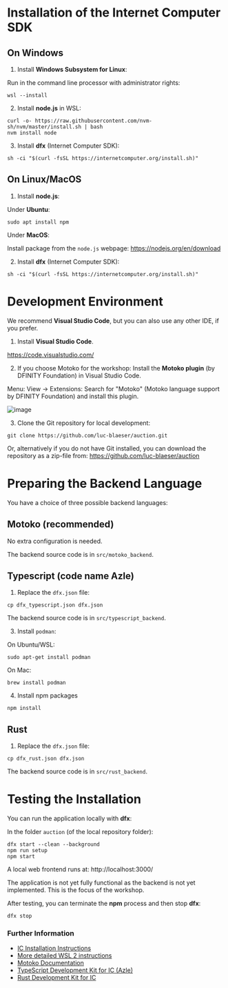 # Installation of the Internet Computer SDK

## On Windows
1. Install **Windows Subsystem for Linux**:

Run in the command line processor with administrator rights:
```
wsl --install
```

2. Install **node.js** in WSL: 

```
curl -o- https://raw.githubusercontent.com/nvm-sh/nvm/master/install.sh | bash
nvm install node
```

3. Install **dfx** (Internet Computer SDK): 

```
sh -ci "$(curl -fsSL https://internetcomputer.org/install.sh)"
```

## On Linux/MacOS
1. Install **node.js**:

Under **Ubuntu**: 
```
sudo apt install npm
```

Under **MacOS**: 

Install package from the `node.js` webpage: https://nodejs.org/en/download

2. Install **dfx** (Internet Computer SDK): 

```
sh -ci "$(curl -fsSL https://internetcomputer.org/install.sh)"
```

# Development Environment

We recommend **Visual Studio Code**, but you can also use any other IDE, if you prefer.

1. Install **Visual Studio Code**.

https://code.visualstudio.com/

2. If you choose Motoko for the workshop: Install the **Motoko plugin** (by DFINITY Foundation) in Visual Studio Code.

Menu: View -> Extensions:
Search for "Motoko" (Motoko language support by DFINITY Foundation) and install this plugin.

![image](https://github.com/luc-blaeser/auction/assets/112870813/742d8cf8-f45b-4104-a6d7-455fa9d4a8a4)

3. Clone the Git repository for local development:

```
git clone https://github.com/luc-blaeser/auction.git
```

Or, alternatively if you do not have Git installed, you can download the repository as a zip-file from: https://github.com/luc-blaeser/auction

# Preparing the Backend Language

You have a choice of three possible backend languages:

## Motoko (recommended)

No extra configuration is needed.

The backend source code is in `src/motoko_backend`.

## Typescript (code name Azle)

1. Replace the `dfx.json` file:

```
cp dfx_typescript.json dfx.json
```

The backend source code is in `src/typescript_backend`.

3. Install `podman`:

On Ubuntu/WSL:

```
sudo apt-get install podman
```

On Mac:

```
brew install podman
```

4. Install npm packages

```
npm install
```

## Rust

1. Replace the `dfx.json` file:

```
cp dfx_rust.json dfx.json
```

The backend source code is in `src/rust_backend`.

# Testing the Installation

You can run the application locally with **dfx**:

In the folder `auction` (of the local repository folder):
```
dfx start --clean --background
npm run setup
npm start
```

A local web frontend runs at: http://localhost:3000/

The application is not yet fully functional as the backend is not yet implemented. This is the focus of the workshop.

After testing, you can terminate the **npm** process and then stop **dfx**:
```
dfx stop
```

### Further Information

* [IC Installation Instructions](https://internetcomputer.org/docs/current/developer-docs/setup/install)
* [More detailed WSL 2 instructions](https://learn.microsoft.com/en-us/windows/wsl/install)
* [Motoko Documentation](https://internetcomputer.org/docs/current/motoko/main/motoko)
* [TypeScript Development Kit for IC (Azle)](https://internetcomputer.org/docs/current/developer-docs/backend/typescript)
* [Rust Development Kit for IC](https://internetcomputer.org/docs/current/developer-docs/backend/rust)
